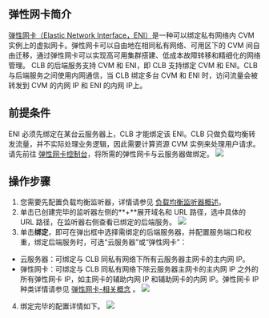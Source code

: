 ## 弹性网卡简介
[弹性网卡（Elastic Network Interface，ENI）](https://cloud.tencent.com/document/product/576/18525)是一种可以绑定私有网络内 CVM 实例上的虚拟网卡。弹性网卡可以自由地在相同私有网络、可用区下的 CVM 间自由迁移，通过弹性网卡可以实现高可用集群搭建、低成本故障转移和精细化的网络管理。
CLB 的后端服务支持 CVM 和 ENI，即 CLB 支持绑定 CVM 和 ENI。CLB 与后端服务之间使用内网通信，当 CLB 绑定多台 CVM 和 ENI 时，访问流量会被转发到 CVM 的内网 IP 和 ENI 的内网 IP上。

## 前提条件
ENI 必须先绑定在某台云服务器上，CLB 才能绑定该 ENI。CLB 只做负载均衡转发流量，并不实际处理业务逻辑，因此需要计算资源 CVM 实例来处理用户请求。请先前往 [弹性网卡控制台](https://console.cloud.tencent.com/vpc/eni)，将所需的弹性网卡与云服务器做绑定。
![](https://main.qcloudimg.com/raw/d47875ff339ffac1858396f2f9337ad7.png)

## 操作步骤
1. 您需要先配置负载均衡监听器，详情请参见 [负载均衡监听器概述](https://cloud.tencent.com/document/product/214/6151)。
2. 单击已创建完毕的监听器左侧的**+**展开域名和 URL 路径，选中具体的 URL 路径，在监听器右侧查看已绑定的后端服务。
![](https://main.qcloudimg.com/raw/12da12bb7b9c4be7baa6a7d911eea9d3.png)
3. 单击**绑定**，即可在弹出框中选择需绑定的后端服务器，并配置服务端口和权重，绑定后端服务时，可选“云服务器”或“弹性网卡”：
 - 云服务器：可绑定与 CLB 同私有网络下所有云服务器主网卡的主内网 IP。
 - 弹性网卡：可绑定与 CLB 同私有网络下除云服务器主网卡的主内网 IP 之外的所有弹性网卡 IP，如主网卡的辅助内网 IP 和辅助网卡的内网 IP。弹性网卡 IP 种类详情请参见 [弹性网卡-相关概念](https://cloud.tencent.com/document/product/576/18526) 。 
![](https://main.qcloudimg.com/raw/9f245440e1b9888b45224c3dae1d8429.png)
4. 绑定完毕的配置详情如下。
![](https://main.qcloudimg.com/raw/698acc505124c04cb626a8ca4abc1498.png)


